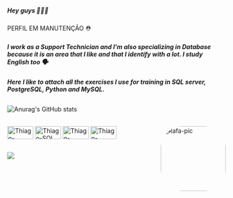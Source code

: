 ##### Hey guys ✌🏽🌻

PERFIL EM MANUTENÇÃO ⛑ 

##### I work as a Support Technician and I'm also specializing in Database because it is an area that I like and that I identify with a lot. I study English too 🗣️

##### Here I like to attach all the exercises I use for training in SQL server, PostgreSQL, Python and MySQL.


##
![Anurag's GitHub stats](https://github-readme-stats.vercel.app/api?username=santos-thiago&show_icons=true&theme=prussian)



<div style="display: inline_block"><br>
  <img align="center" alt="Thiago-MySQL" height="30" width="60" src="https://cdn.jsdelivr.net/gh/devicons/devicon/icons/mysql/mysql-original-wordmark.svg">
  <img align="center" alt="Thiago-SQL SERVER" height="30" width="60" src="https://cdn.jsdelivr.net/gh/devicons/devicon/icons/microsoftsqlserver/microsoftsqlserver-plain-wordmark.svg">
  <img align="center" alt="Thiago-PostgreSQL" height="30" width="60" src="https://cdn.jsdelivr.net/gh/devicons/devicon/icons/postgresql/postgresql-original-wordmark.svg">
  <img align="center" alt="Thiago-Python" height="30" width="60" src="https://cdn.jsdelivr.net/gh/devicons/devicon/icons/python/python-original.svg">
  <img align="right" alt="Rafa-pic" height="150" style="border-radius:50px;" src="https://raw.githubusercontent.com/trepichio/trepichio/master/assets/code.gif">
</div>



##
#####
<div>
  <a href="https://www.linkedin.com/in/thiago-santos-cruz-31b178256/" target="_blank"><img src="https://img.shields.io/badge/-LinkedIn-%230077B5?style=for-the-badge&logo=linkedin&logoColor=white" target="_blank"></a>


